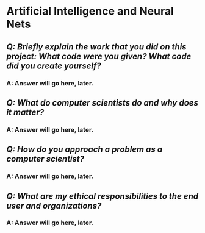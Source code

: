 # Artificial Intelligence and Neural Nets

## _Q: Briefly explain the work that you did on this project: What code were you given? What code did you create yourself?_ ##

### A: Answer will go here, later.

## _Q: What do computer scientists do and why does it matter?_ ##

### A: Answer will go here, later.

## _Q: How do you approach a problem as a computer scientist?_ ##

### A: Answer will go here, later.

## _Q: What are my ethical responsibilities to the end user and organizations?_ ##

### A: Answer will go here, later.
